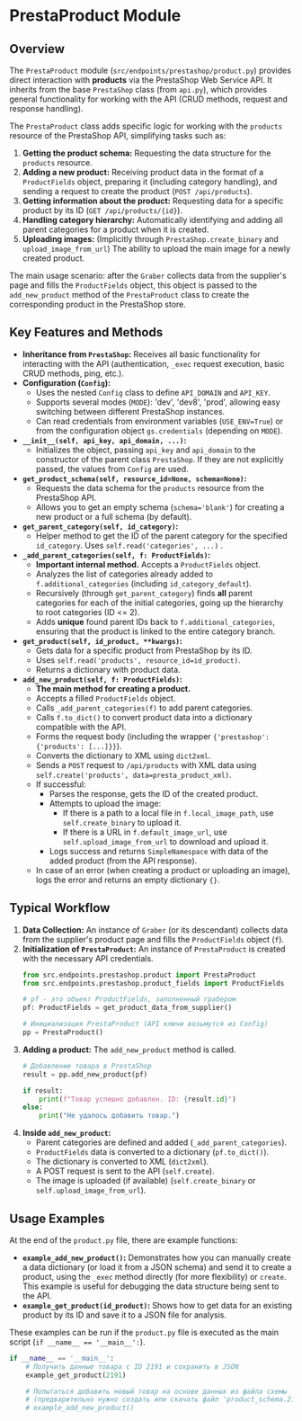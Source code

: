 # PrestaProduct Module

## Overview

The `PrestaProduct` module (`src/endpoints/prestashop/product.py`) provides direct interaction with **products** via the PrestaShop Web Service API. It inherits from the base `PrestaShop` class (from `api.py`), which provides general functionality for working with the API (CRUD methods, request and response handling).

The `PrestaProduct` class adds specific logic for working with the `products` resource of the PrestaShop API, simplifying tasks such as:

1. **Getting the product schema:** Requesting the data structure for the `products` resource.
2. **Adding a new product:** Receiving product data in the format of a `ProductFields` object, preparing it (including category handling), and sending a request to create the product (`POST /api/products`).
3. **Getting information about the product:** Requesting data for a specific product by its ID (`GET /api/products/{id}`).
4. **Handling category hierarchy:** Automatically identifying and adding all parent categories for a product when it is created.
5. **Uploading images:** (Implicitly through `PrestaShop.create_binary` and `upload_image_from_url`) The ability to upload the main image for a newly created product.

The main usage scenario: after the `Graber` collects data from the supplier's page and fills the `ProductFields` object, this object is passed to the `add_new_product` method of the `PrestaProduct` class to create the corresponding product in the PrestaShop store.

## Key Features and Methods

* **Inheritance from `PrestaShop`:** Receives all basic functionality for interacting with the API (authentication, `_exec` request execution, basic CRUD methods, ping, etc.).
* **Configuration (`Config`):**
    * Uses the nested `Config` class to define `API_DOMAIN` and `API_KEY`.
    * Supports several modes (`MODE`): 'dev', 'dev8', 'prod', allowing easy switching between different PrestaShop instances.
    * Can read credentials from environment variables (`USE_ENV=True`) or from the configuration object `gs.credentials` (depending on `MODE`).
* **`__init__(self, api_key, api_domain, ...)`:**
    * Initializes the object, passing `api_key` and `api_domain` to the constructor of the parent class `PrestaShop`. If they are not explicitly passed, the values from `Config` are used.
* **`get_product_schema(self, resource_id=None, schema=None)`:**
    * Requests the data schema for the `products` resource from the PrestaShop API.
    * Allows you to get an empty schema (`schema='blank'`) for creating a new product or a full schema (by default).
* **`get_parent_category(self, id_category)`:**
    * Helper method to get the ID of the parent category for the specified `id_category`. Uses `self.read('categories', ...)` .
* **`_add_parent_categories(self, f: ProductFields)`:**
    * **Important internal method.** Accepts a `ProductFields` object.
    * Analyzes the list of categories already added to `f.additional_categories` (including `id_category_default`).
    * Recursively (through `get_parent_category`) finds **all** parent categories for each of the initial categories, going up the hierarchy to root categories (ID <= 2).
    * Adds **unique** found parent IDs back to `f.additional_categories`, ensuring that the product is linked to the entire category branch.
* **`get_product(self, id_product, **kwargs)`:**
    * Gets data for a specific product from PrestaShop by its ID.
    * Uses `self.read('products', resource_id=id_product)`.
    * Returns a dictionary with product data.
* **`add_new_product(self, f: ProductFields)`:**
    * **The main method for creating a product.**
    * Accepts a filled `ProductFields` object.
    * Calls `_add_parent_categories(f)` to add parent categories.
    * Calls `f.to_dict()` to convert product data into a dictionary compatible with the API.
    * Forms the request body (including the wrapper `{'prestashop': {'products': [...]}}`).
    * Converts the dictionary to XML using `dict2xml`.
    * Sends a `POST` request to `/api/products` with XML data using `self.create('products', data=presta_product_xml)`.
    * If successful:
        * Parses the response, gets the ID of the created product.
        * Attempts to upload the image:
            * If there is a path to a local file in `f.local_image_path`, use `self.create_binary` to upload it.
            * If there is a URL in `f.default_image_url`, use `self.upload_image_from_url` to download and upload it.
        * Logs success and returns `SimpleNamespace` with data of the added product (from the API response).
    * In case of an error (when creating a product or uploading an image), logs the error and returns an empty dictionary `{}`.

## Typical Workflow

1. **Data Collection:** An instance of `Graber` (or its descendant) collects data from the supplier's product page and fills the `ProductFields` object (`f`).
2. **Initialization of `PrestaProduct`:** An instance of `PrestaProduct` is created with the necessary API credentials.
    ```python
    from src.endpoints.prestashop.product import PrestaProduct
    from src.endpoints.prestashop.product_fields import ProductFields

    # pf - это объект ProductFields, заполненный грабером
    pf: ProductFields = get_product_data_from_supplier()

    # Инициализация PrestaProduct (API ключи возьмутся из Config)
    pp = PrestaProduct()
    ```
3. **Adding a product:** The `add_new_product` method is called.
    ```python
    # Добавление товара в PrestaShop
    result = pp.add_new_product(pf)

    if result:
        print(f"Товар успешно добавлен. ID: {result.id}")
    else:
        print("Не удалось добавить товар.")
    ```
4. **Inside `add_new_product`:**
    * Parent categories are defined and added (`_add_parent_categories`).
    * `ProductFields` data is converted to a dictionary (`pf.to_dict()`).
    * The dictionary is converted to XML (`dict2xml`).
    * A POST request is sent to the API (`self.create`).
    * The image is uploaded (if available) (`self.create_binary` or `self.upload_image_from_url`).

## Usage Examples

At the end of the `product.py` file, there are example functions:

* **`example_add_new_product()`:** Demonstrates how you can manually create a data dictionary (or load it from a JSON schema) and send it to create a product, using the `_exec` method directly (for more flexibility) or `create`. This example is useful for debugging the data structure being sent to the API.
* **`example_get_product(id_product)`:** Shows how to get data for an existing product by its ID and save it to a JSON file for analysis.

These examples can be run if the `product.py` file is executed as the main script (`if __name__ == '__main__':`).

```python
if __name__ == '__main__':
    # Получить данные товара с ID 2191 и сохранить в JSON
    example_get_product(2191)

    # Попытаться добавить новый товар на основе данных из файла схемы
    # (предварительно нужно создать или скачать файл 'product_schema.2191_....json')
    # example_add_new_product()

```
